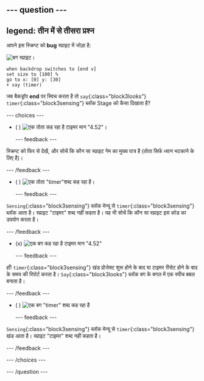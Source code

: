 --- question ---
---
legend: तीन में से तीसरा प्रश्न
---

आपने इस स्क्रिप्ट को **bug** स्प्राइट में जोड़ा है:

![बग स्प्राइट।](images/bug-sprite.png)

```blocks3
when backdrop switches to [end v]
set size to [100] % 
go to x: [0] y: [30] 
+ say (timer) 
```

जब बैकड्रॉप **end** पर स्विच करता है तो `say`{:class="block3looks"} `timer`{:class="block3sensing"} ब्लॉक Stage को कैसा दिखाता है?

--- choices ---

- ( ) ![एक तोता कह रहा है टाइमर मान "4.52"।](images/quiz_parrot_number.png)

  --- feedback ---

स्क्रिप्ट को फिर से देखें, और सोचें कि कौन सा स्प्राइट गेम का मुख्य पात्र है (तोता सिर्फ ध्यान भटकाने के लिए है)।

  --- /feedback ---

- ( ) ![एक तोता "timer"शब्द कह रहा है।](images/quiz_parrot_timer.png)

  --- feedback ---

`Sensing`{:class="block3sensing"} ब्लॉक मेन्यू से `timer`{:class="block3sensing"} ब्लॉक आता है। स्प्राइट "टाइमर" शब्द नहीं कहता है। यह भी सोचें कि कौन सा स्प्राइट इस कोड का उपयोग करता है।

  --- /feedback ---

- (x) ![एक बग कह रहा है टाइमर मान "4.52"](images/quiz_bug_number.png)

  --- feedback ---

हाँ! `timer`{:class="block3sensing"} खंड प्रोजेक्ट शुरू होने के बाद या टाइमर रीसेट होने के बाद के समय की रिपोर्ट करता है। `Say`{:class="block3looks"} ब्लॉक बग के बगल में एक स्पीच बबल बनाता है।

  --- /feedback ---

- ( ) ![एक बग "timer" शब्द कह रहा है](images/quiz_bug_timer.png)

  --- feedback ---

`Sensing`{:class="block3sensing"} ब्लॉक मेन्यू से `timer`{:class="block3sensing"} खंड आता है। स्प्राइट "टाइमर" शब्द नहीं कहता है।

  --- /feedback ---

--- /choices ---

--- /question ---





